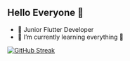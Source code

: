 ## Hello Everyone  👋




- 👯 Junior Flutter Developer
- 🌱 I’m currently learning everything 🤣




[![GitHub Streak](https://github-readme-streak-stats.herokuapp.com?user=Sameetdmr&theme=dark)](https://git.io/streak-stats)



